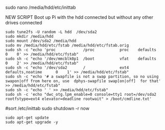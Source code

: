  sudo nano /media/hdd/etc/inittab
 
 
 NEW SCRIPT
Boot up Pi with the hdd connected but without any other drives connected


    sudo tune2fs -U random -L hdd  /dev/sda2
    sudo mkdir /media/hdd
    sudo mount /dev/sda2 /media/hdd
    sudo mv /media/hdd/etc/fstab /media/hdd/etc/fstab.orig
    sudo sh -c "echo 'proc            /proc           proc    defaults              0    0' >> /media/hdd/etc/fstab"
    sudo sh -c "echo '/dev/mmcblk0p1  /boot           vfat    defaults              0    2' >> /media/hdd/etc/fstab"
    sudo sh -c "echo '/dev/sda2       /               ext4    defaults,noatime      0    1' >> /media/hdd/etc/fstab"
    sudo sh -c "echo '# a swapfile is not a swap partition, so no using swapon|off from here on, use  dphys-swapfile swap[on|off]  for that' >> /media/hdd/etc/fstab"
    sudo sh -c "echo ' ' >> /media/hdd/etc/fstab"
    sudo sh -c 'echo "dwc_otg.lpm_enable=0 console=tty1 root=/dev/sda2 rootfstype=ext4 elevator=deadline rootwait" > /boot/cmdline.txt'
#sort /etc/inittab 
    sudo shutdown -r now


    sudo apt-get update
    sudo apt-get upgrade -y
